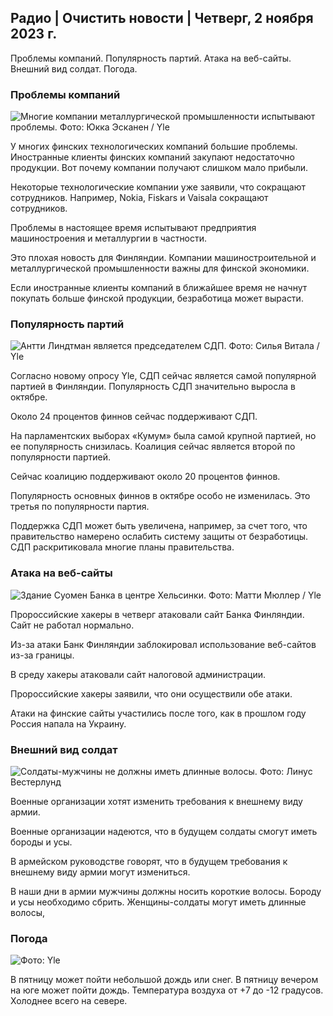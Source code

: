 ## Радио \| Очистить новости \| Четверг, 2 ноября 2023 г.

Проблемы компаний. Популярность партий. Атака на веб-сайты. Внешний вид солдат. Погода.

### Проблемы компаний

![Многие компании металлургической промышленности испытывают проблемы. Фото: Юкка Эсканен / Yle](https://images.cdn.yle.fi/image/upload/c_crop,h_2268,w_4031,x_0,y_410/ar_1.7777777777777777,c_fill,g_faces,h_675,w_1200/dpr_1.0/q_auto:eco/f_auto/fl_lossy/v1698216498/39-11907536538b9d499762)

У многих финских технологических компаний большие проблемы. Иностранные клиенты финских компаний закупают недостаточно продукции. Вот почему компании получают слишком мало прибыли.

Некоторые технологические компании уже заявили, что сокращают сотрудников. Например, Nokia, Fiskars и Vaisala сокращают сотрудников.

Проблемы в настоящее время испытывают предприятия машиностроения и металлургии в частности.

Это плохая новость для Финляндии. Компании машиностроительной и металлургической промышленности важны для финской экономики.

Если иностранные клиенты компаний в ближайшее время не начнут покупать больше финской продукции, безработица может вырасти.

### Популярность партий

![Антти Линдтман является председателем СДП. Фото: Силья Витала / Yle](https://images.cdn.yle.fi/image/upload/c_crop,h_2241,w_3984,x_0,y_0/ar_1.7777777777777777,c_fill,g_faces,h_675,w_1200/dpr_1.0/q_auto:eco/f_auto/fl_lossy/v1696930784/39-118400565251b6be058f)

Согласно новому опросу Yle, СДП сейчас является самой популярной партией в Финляндии. Популярность СДП значительно выросла в октябре.

Около 24 процентов финнов сейчас поддерживают СДП.

На парламентских выборах «Кумум» была самой крупной партией, но ее популярность снизилась. Коалиция сейчас является второй по популярности партией.

Сейчас коалицию поддерживают около 20 процентов финнов.

Популярность основных финнов в октябре особо не изменилась. Это третья по популярности партия.

Поддержка СДП может быть увеличена, например, за счет того, что правительство намерено ослабить систему защиты от безработицы. СДП раскритиковала многие планы правительства.

### Атака на веб-сайты

![Здание Суомен Банка в центре Хельсинки. Фото: Матти Мюллер / Yle ](https://images.cdn.yle.fi/image/upload/c_crop,h_1391,w_2472,x_0,y_112/ar_1.7777777777777777,c_fill,g_faces,h_675,w_1200/dpr_1.0/q_auto:eco/f_auto/fl_lossy/v1587997073/39-6686595ea6e8fc70cab)

Пророссийские хакеры в четверг атаковали сайт Банка Финляндии. Сайт не работал нормально.

Из-за атаки Банк Финляндии заблокировал использование веб-сайтов из-за границы.

В среду хакеры атаковали сайт налоговой администрации.

Пророссийские хакеры заявили, что они осуществили обе атаки.

Атаки на финские сайты участились после того, как в прошлом году Россия напала на Украину.

### Внешний вид солдат

![Солдаты-мужчины не должны иметь длинные волосы. Фото: Линус Вестерлунд](https://images.cdn.yle.fi/image/upload/c_crop,h_3375,w_6000,x_0,y_522/ar_1.7777777777777777,c_fill,g_faces,h_675,w_1200/dpr_1.0/q_auto:eco/f_auto/fl_lossy/v1688460639/39-113784464a3db01e8a65)

Военные организации хотят изменить требования к внешнему виду армии.

Военные организации надеются, что в будущем солдаты смогут иметь бороды и усы.

В армейском руководстве говорят, что в будущем требования к внешнему виду армии могут измениться.

В наши дни в армии мужчины должны носить короткие волосы. Бороду и усы необходимо сбрить. Женщины-солдаты могут иметь длинные волосы,

### Погода

![ Фото: Yle](https://images.cdn.yle.fi/image/upload/c_crop,h_1080,w_1919,x_0,y_0/ar_1.7777777777777777,c_fill,g_faces,h_675,w_1200/dpr_1.0/q_auto:eco/f_auto/fl_lossy/v1698940434/39-11951316543c5fbc620f)

В пятницу может пойти небольшой дождь или снег. В пятницу вечером на юге может пойти дождь. Температура воздуха от +7 до -12 градусов. Холоднее всего на севере.